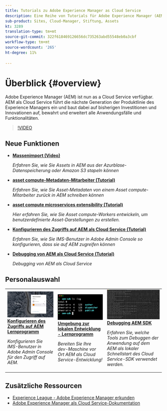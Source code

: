 ```yaml
---
title: Tutorials zu Adobe Experience Manager as Cloud Service
description: Eine Reihe von Tutorials für Adobe Experience Manager (AEM) als Cloud Service
sub-product: Sites, Cloud-Manager, Stiftung, Assets
kt: 3289
translation-type: tm+mt
source-git-commit: 322f618469126656dc735263abd55548eb0a3cbf
workflow-type: tm+mt
source-wordcount: '265'
ht-degree: 11%

---
```



# Überblick {#overview}

Adobe Experience Manager (AEM) ist nun as a Cloud Service verfügbar. AEM als Cloud Service führt die nächste Generation der Produktlinie des Experience Managers ein und baut dabei auf bisherigen Investitionen und Innovationen auf, bewahrt und erweitert alle Anwendungsfälle und Funktionalitäten.

>[!VIDEO](https://video.tv.adobe.com/v/31085/?quality=12&learn=on)

## Neue Funktionen

* **[Massenimport (Video)](./migration/bulk-import.md)**

   *Erfahren Sie, wie Sie Assets in AEM aus der Azurblase-Datenspeicherung oder Amazon S3 stapeln können*

* **[asset compute-Metadaten-Mitarbeiter (Tutorial)](./asset-compute/advanced/metadata.md)**

   *Erfahren Sie, wie Sie Asset-Metadaten von einem Asset compute-Mitarbeiter zurück in AEM schreiben können*

* **[asset compute microservices extensibility (Tutorial)](./asset-compute/overview.md)**

   *Hier erfahren Sie, wie Sie Asset compute-Workers entwickeln, um benutzerdefinierte Asset-Darstellungen zu erstellen.*

* **[Konfigurieren des Zugriffs auf AEM als Cloud Service (Tutorial)](./accessing/overview.md)**

   *Erfahren Sie, wie Sie IMS-Benutzer in Adobe Admin Console so konfigurieren, dass sie auf AEM zugreifen können*

* **[Debugging von AEM als Cloud Service (Tutorial)](./debugging/cloud-service/overview.md)**

   *Debugging von AEM als Cloud Service*

## Personalauswahl

<table>
   <td>
      <a href="./accessing/overview.md">
      <img alt="Zugriff auf AEM als Cloud Service konfigurieren" src="./assets/overview/staff-pick__accessing.png"/>
      </a>
      <div>
         <a href="./accessing/overview.md">
         <strong>Konfigurieren des Zugriffs auf AEM Lernprogramm</strong>
         </a>
      </div>
      <p>
         <em>Konfigurieren Sie IMS-Benutzer in Adobe Admin Console für den Zugriff auf AEM.</em>
      <p>
   </td>   
   <td>
      <a href="./local-development-environment/overview.md">
      <img alt="Umgebung zur lokalen Entwicklung - Lernprogramm" src="./assets/overview/staff-pick__local-development-environment-set-up.png"/>
      </a>
      <div>
         <a href="./local-development-environment/overview.md">
         <strong>Umgebung zur lokalen Entwicklung - Lernprogramm</strong>
         </a>
      </div>
      <p>
         <em>Bereiten Sie Ihre dev-Maschine vor Ort AEM als Cloud Service-Entwicklung!</em>
      <p>
   </td>   
   <td>
      <a href="./debugging/aem-sdk-local-quickstart/overview.md">
      <img alt="Lokaler Schnellstart AEM SDK debuggen" src="./assets/overview/staff-pick__debugging.png"/>
      </a>
      <div>
         <a href="./debugging/aem-sdk-local-quickstart/overview.md">
         <strong>Debugging AEM SDK</strong>
         </a>
      </div>
      <p>
         <em>Erfahren Sie, welche Tools zum Debuggen der Anwendung auf dem AEM als lokaler Schnellstart des Cloud Service-SDK verwendet werden.</em>
      <p>
   </td>
</table>

## Zusätzliche Ressourcen

* [Experience League - Adobe Experience Manager erkunden](https://experienceleague.adobe.com/#recommended/solutions/experience-manager)
* [Adobe Experience Manager als Cloud Service-Dokumentation](https://docs.adobe.com/content/help/de-DE/experience-manager-cloud-service/landing/home.translate.html)
